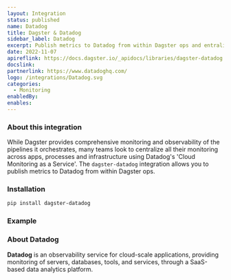 ```yaml
---
layout: Integration
status: published
name: Datadog
title: Dagster & Datadog
sidebar_label: Datadog
excerpt: Publish metrics to Datadog from within Dagster ops and entralize your monitoring metrics.
date: 2022-11-07
apireflink: https://docs.dagster.io/_apidocs/libraries/dagster-datadog
docslink: 
partnerlink: https://www.datadoghq.com/
logo: /integrations/Datadog.svg
categories:
  - Monitoring
enabledBy:
enables:
---
```


### About this integration

While Dagster provides comprehensive monitoring and observability of the pipelines it orchestrates, many teams look to centralize all their monitoring across apps, processes and infrastructure using Datadog's 'Cloud Monitoring as a Service'. The `dagster-datadog` integration allows you to publish metrics to Datadog from within Dagster ops.

### Installation

```bash
pip install dagster-datadog
```

### Example

<CodeExample filePath="integrations/datadog.py" language="python" title="Dagster & Datadog Example" />

### About Datadog

**Datadog** is an observability service for cloud-scale applications, providing monitoring of servers, databases, tools, and services, through a SaaS-based data analytics platform.
